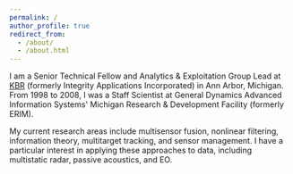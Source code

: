 ```yaml
---
permalink: /
author_profile: true
redirect_from: 
  - /about/
  - /about.html
---
```


I am a Senior Technical Fellow and Analytics & Exploitation Group Lead at [KBR](www.kbr.com) (formerly Integrity Applications Incorporated) in Ann Arbor, Michigan. From 1998 to 2008, 
I was a Staff Scientist at General Dynamics Advanced Information Systems' Michigan 
Research & Development Facility (formerly ERIM). 

My current research areas include multisensor fusion, nonlinear filtering, information theory, multitarget tracking, and sensor management. I have a particular interest in applying these approaches to data, including multistatic radar, passive acoustics, and EO.

